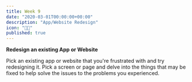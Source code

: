 ```yaml
---
title: Week 9
date: "2020-03-01T00:00:00+00:00"
description: "App/Website Redesign"
icon: "👩‍💻"
published: true
---
```


**Redesign an existing App or Website**

Pick an existing app or website that you're frustrated with and try redesigning it. Pick a screen or page and delve into the things that may be fixed to help solve the issues to the problems you experienced.
